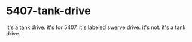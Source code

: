 # 5407-tank-drive
it's a tank drive. it's for 5407. it's labeled swerve drive. it's not. it's a tank drive.
